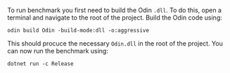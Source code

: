 To run benchmark you first need to build the Odin `.dll`. To do this, open a terminal and navigate to the root of the project. Build the Odin code using:

`odin build Odin -build-mode:dll -o:aggressive`

This should procuce the necessary `Odin.dll` in the root of the project. You can now run the benchmark using:

`dotnet run -c Release`